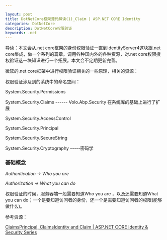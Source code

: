 ```yaml
---

layout: post
title: DotNetCore框架源码解读(1)_Claim | ASP.NET CORE Identity
categories: DotNetCore
description: DotNetCore权限验证
keywords: .net
---
```


导读：本文会从.net core框架的身份权限验证一直到IdentityServer4这块跟.net core集成，做一个系列的篇章。调用各种国内外的各种资源，对.net core权限授权验证这一块知识进行一个拓展。本文会不定期更新完善。

微软的.net core框架中进行权限验证相关的一些原理，相关的资源：

权限验证涉及到的系统中的命名空间：

System.Security.Permissions

System.Security.Claims                ------ Volo.Abp.Security  在系统库的基础上进行了扩展

System.Security.AccessControl

System.Security.Principal

System.Security.SecureString

System.Security.Cryptography    -----密码学

### 基础概念

*Authentication → Who you are*

*Authorization → What you can do*

权限验证的时候，服务器端一般需要知道Who you are ，以及还需要知道What you can do；一个是要知道访问者的身份，还一个是需要知道访问者的权限(能够做什么)。





参考资源：

[ClaimsPrincipal, ClaimsIdentity and Claim | ASP.NET CORE Identity & Security Series ](https://youtu.be/3i0RcKrVyTo)



